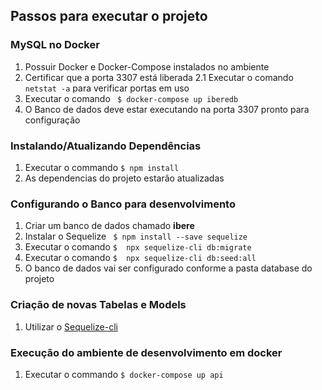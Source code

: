Passos para executar o projeto
-----------------------------------

### MySQL no Docker

1. Possuir Docker e Docker-Compose instalados no ambiente
2. Certificar que a porta 3307 está liberada
    2.1 Executar o comando ``` netstat -a ``` para verificar portas em uso
3. Executar o comando ``` $ docker-compose up iberedb```
4. O Banco de dados deve estar executando na porta 3307 pronto para configuração

### Instalando/Atualizando Dependências

1. Executar o commando ``` $ npm install ```
2. As dependencias do projeto estarão atualizadas

### Configurando o Banco para desenvolvimento

1. Criar um banco de dados chamado **ibere**
2. Instalar o Sequelize ``` $ npm install --save sequelize```
3. Executar o comando ``` $  npx sequelize-cli db:migrate ```
4. Executar o comando ``` $  npx sequelize-cli db:seed:all ```
5. O banco de dados vai ser configurado conforme a pasta database do projeto

### Criação de novas Tabelas e Models

1.  Utilizar o [Sequelize-cli](https://github.com/sequelize/cli)

### Execução do ambiente de desenvolvimento em docker

1. Executar o commando ``` $ docker-compose up api ```

